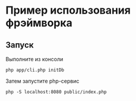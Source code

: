 # Пример использования фрэймворка

## Запуск

Выполните из консоли
```
php app/cli.php initDb
```

Затем запустите php-сервис
```
php -S localhost:8080 public/index.php
```